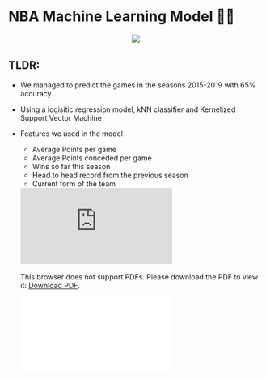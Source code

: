 # NBA Machine Learning Model 🏀⛹

<p align="middle">
<img width=400 src="https://dl.dropboxusercontent.com/s/yjh9y7b60kdiwhs/bball.png?dl=0" />
</p>

## TLDR: 
- We managed to predict the games in the seasons 2015-2019 with 65% accuracy 
- Using a logisitic regression model, kNN classifier and Kernelized Support Vector Machine
- Features we used in the model
  - Average Points per game
  - Average Points conceded per game
  - Wins so far this season 
  - Head to head record from the previous season 
  - Current form of the team
  

  <object data="https://dl.dropboxusercontent.com/s/o8iq3n83tsblo5k/ML_GROUP_10_REPORT.pdf" type="application/pdf" width="700px" height="700px">
    <embed src="https://dl.dropboxusercontent.com/s/o8iq3n83tsblo5k/ML_GROUP_10_REPORT.pdf">
        <p>This browser does not support PDFs. Please download the PDF to view it: <a href="  https://dl.dropboxusercontent.com/s/o8iq3n83tsblo5k/ML_GROUP_10_REPORT.pdf?dl=0">Download PDF</a>.</p>
    </embed>
</object>

![Here is the report](Report/ML_GROUP_10_REPORT.pdf)
